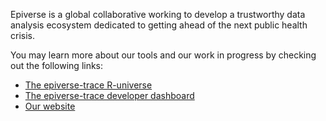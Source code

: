 Epiverse is a global collaborative working to develop a trustworthy data 
analysis ecosystem dedicated to getting ahead of the next public health crisis.

You may learn more about our tools and our work in progress by checking out the
following links:

- [The epiverse-trace R-universe](https://epiverse-trace.r-universe.dev/)
- [The epiverse-trace developer dashboard](https://epiverse-trace.github.io/epiversedashboard/)
- [Our website](https://data.org/initiatives/epiverse/)

